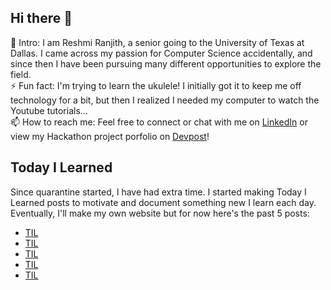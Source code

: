 ## Hi there 👋

🔭  Intro: I am Reshmi Ranjith, a senior going to the University of Texas at Dallas. I came across my passion for Computer Science accidentally, and since then I have been pursuing many different opportunities to explore the field.
<br/> ⚡ Fun fact: I'm trying to learn the ukulele! I initially got it to keep me off technology for a bit, but then I realized I needed my computer to watch the Youtube tutorials...
<br/>📫  How to reach me: Feel free to connect or chat with me on [LinkedIn](https://www.linkedin.com/in/reshmi-ranjith/) or view my Hackathon project porfolio on [Devpost](https://devpost.com/ReshmiCode)!

## Today I Learned

Since quarantine started, I have had extra time. I started making Today I Learned posts to motivate and document something new I learn each day. Eventually, I'll make my own website but for now here's the past 5 posts:

<!-- BLOG-POST-LIST:START -->
- [TIL](https://simplyprogramming.tumblr.com/post/658071426625142784)
- [TIL](https://simplyprogramming.tumblr.com/post/657883907599024128)
- [TIL](https://simplyprogramming.tumblr.com/post/657341134105870336)
- [TIL](https://simplyprogramming.tumblr.com/post/657340992143392768)
- [TIL](https://simplyprogramming.tumblr.com/post/656543630611398656)
<!-- BLOG-POST-LIST:END -->
